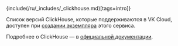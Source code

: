 {include(/ru/_includes/_clickhouse.md)[tags=intro]}

Список версий ClickHouse, которые поддерживаются в VK Cloud, доступен при [создании экземпляра](../../service-management/create) этого сервиса.

Подробнее о ClickHouse — в [официальной документации](https://clickhouse.com/docs/ru).
